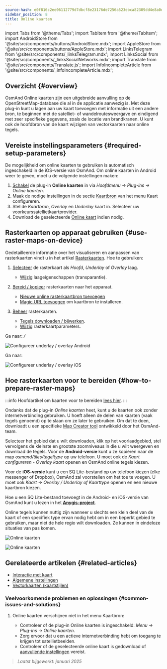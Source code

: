 ```yaml
---
source-hash: e0f816c2ee06112779d7dbcf8e23176de7256a523ebca82309dd4e8a0dd894d4
sidebar_position: 8
title: Online kaarten
---
```

import Tabs from '@theme/Tabs';
import TabItem from '@theme/TabItem';
import AndroidStore from '@site/src/components/buttons/AndroidStore.mdx';
import AppleStore from '@site/src/components/buttons/AppleStore.mdx';
import LinksTelegram from '@site/src/components/_linksTelegram.mdx';
import LinksSocial from '@site/src/components/_linksSocialNetworks.mdx';
import Translate from '@site/src/components/Translate.js';
import InfoIncompleteArticle from '@site/src/components/_infoIncompleteArticle.mdx';

## Overzicht {#overview}

OsmAnd Online kaarten zijn een uitgebreide aanvulling op de OpenStreetMap-database die al in de applicatie aanwezig is. Met deze plug-in kunt u lagen aan uw kaart toevoegen met informatie uit een andere bron, te beginnen met de satelliet- of wandelroutesweergave en eindigend met zeer specifieke gegevens, zoals de locatie van brandkranen. U kunt ook de hoofdbron van de kaart wijzigen van vectorkaarten naar online tegels.

## Vereiste instellingsparameters {#required-setup-parameters}

De mogelijkheid om online kaarten te gebruiken is automatisch ingeschakeld in de iOS-versie van OsmAnd. Om online kaarten in Android weer te geven, moet u de volgende instellingen maken:

1. [Schakel](../plugins/index.md#enable--disable) de plug-in **Online kaarten** in via *Hoofdmenu → Plug-ins → Online kaarten*.
2. Maak de nodige instellingen in de sectie [Kaartbron](../map/raster-maps.md#select-raster-maps) van het menu Kaart configureren.
3. Stel de *Kaartbron*, *Overlay* en *Underlay* kaart in. Selecteer uw voorkeurssatellietkaartprovider.
4. Download de geselecteerde [Online kaart](#how-to-prepare-raster-maps) indien nodig.

## Rasterkaarten op apparaat gebruiken {#use-raster-maps-on-device}

Gedetailleerde informatie over het visualiseren en aanpassen van rasterkaarten vindt u in het artikel [Rasterkaarten](../map/raster-maps.md). Hoe te gebruiken:

1. [Selecteer](../map/raster-maps.md#select-raster-maps) de rasterkaart als *Hoofd*, *Underlay* of *Overlay* laag.
    - [Wijzig](../map/raster-maps.md#how-to-use-raster-maps) laageigenschappen (transparantie).

2. [Bereid / kopieer](../map/raster-maps.md#prepare--copy-raster-maps-to-device) rasterkaarten naar het apparaat.
    - [Nieuwe online rasterkaartbron toevoegen](../map/raster-maps.md#add-new-online-raster-map-source)
    - [Magic URL toevoegen](../map/raster-maps.md#magic-url-to-install-map-source) om kaartbron te installeren.

3. [Beheer](../map/raster-maps.md#manage-raster-maps) rasterkaarten.
    - [Tegels downloaden / bijwerken](../map/raster-maps.md#download--update-tiles).
    - [Wijzig](../map/raster-maps.md#change-raster-map-parameters) rasterkaartparameters.

<Tabs groupId="operating-systems" queryString="current-os">

<TabItem value="android" label="Android">

Ga naar: *<Translate android="true" ids="shared_string_menu,configure_map,layer_overlay"/> / <Translate android="true" ids="layer_underlay"/>*

![Configureer underlay / overlay Android](@site/static/img/plugins/online-maps/config-underlay-overlay-android.png)

</TabItem>

<TabItem value="ios" label="iOS">

Ga naar: *<Translate ios="true" ids="shared_string_menu,configure_map,map_settings_overunder"/>*

![Configureer underlay / overlay iOS](@site/static/img/plugins/online-maps/config-underlay-overlay-ios.png)

</TabItem>

</Tabs>

## Hoe rasterkaarten voor te bereiden {#how-to-prepare-raster-maps}

:::info
Hoofdartikel om kaarten voor te bereiden [lees hier](https://docs.osmand.net/docs/technical/map-creation/create-offline-maps-yourself#raster-maps-advanced).
:::

Ondanks dat de plug-in *Online kaarten* heet, kunt u de kaarten ook zonder internetverbinding gebruiken. U hoeft alleen de delen van kaarten (vaak tegels genoemd) op te slaan om ze later te gebruiken. Om dat te doen, downloadt u een specifieke [Map Creator tool](http://download.osmand.net/latest-night-build/OsmAndMapCreator-main.zip) ontwikkeld door het OsmAnd-team.

Selecteer het gebied dat u wilt downloaden, klik op het voorlaadgebied, stel vervolgens de kleinste en grootste zoomniveaus in die u wilt weergeven en download de tegels.
Voor de **Android-versie** kunt u ze kopiëren naar de map *osmand/tiles/*tegeltype** op uw telefoon. U moet ook de *Kaart configureren - Overlay kaart* openen en OsmAnd online tegels kiezen.

Voor de **iOS-versie** kunt u een SQ Lite-bestand op uw telefoon kiezen (elke messenger of Dropbox), OsmAnd zal voorstellen om het toe te voegen. U moet ook *Kaart → Overlay / Underlay of Kaarttype* openen en een nieuwe kaartbron kiezen.

Hoe u een SQ Lite-bestand toevoegt in de Android- en iOS-versie van OsmAnd kunt u lezen in het [**Anygis-project**](https://anygis.ru/Web/Html/Osmand_en).

Online tegels kunnen nuttig zijn wanneer u slechts een klein deel van de kaart of een specifiek type ervan nodig hebt om in een beperkt gebied te gebruiken, maar niet de hele regio wilt downloaden. Ze kunnen in eindeloze situaties van pas komen.

![Online kaarten](@site/static/img/plugins/online-maps/map_creator.jpg)

![Online kaarten](@site/static/img/plugins/online-maps/map_creator_menu.jpg)

## Gerelateerde artikelen {#related-articles}

- [Interactie met kaart](../../user/map/interact-with-map.md)
- [Algemene instellingen](../../user/personal/global-settings.md)
- [Vectorkaarten (kaartstijlen)](../../user/map/vector-maps.md)

### Veelvoorkomende problemen en oplossingen {#common-issues-and-solutions}

1. Online kaarten verschijnen niet in het menu Kaartbron:

    - Controleer of de plug-in Online kaarten is ingeschakeld: *Menu → Plug-ins → Online kaarten*.
    - Zorg ervoor dat u een actieve internetverbinding hebt om toegang te krijgen tot satellietbeelden.
    - Controleer of de geselecteerde online kaart is gedownload of [aanvullende instellingen](../map/raster-maps.md#select-raster-maps) vereist.

> *Laatst bijgewerkt: januari 2025*